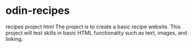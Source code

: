 # odin-recipes
recipes project html
The project is to create a basic recipe website. This project will test skills in basic HTML functionality such as text, images, and linking. 
